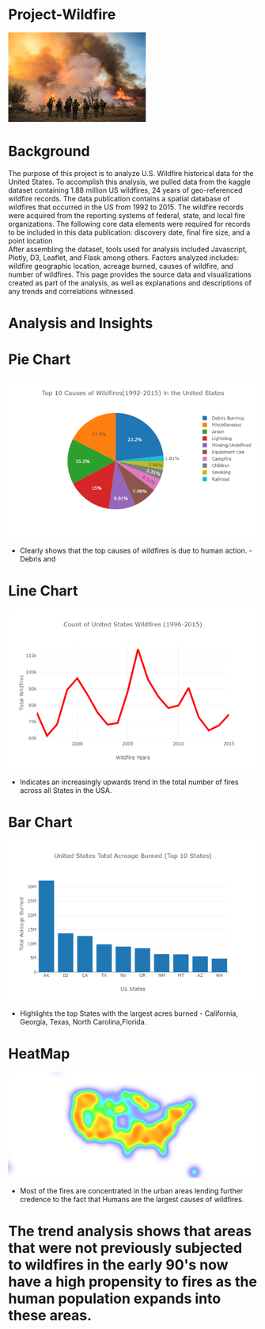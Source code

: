 # Project-Wildfire

![wildfire](images/wildfire.jpg)

# Background
The purpose of this project is to analyze U.S. Wildfire historical data for the United States.
To accomplish this analysis, we pulled data from the kaggle dataset containing 1.88 million US wildfires, 24 years of geo-referenced wildfire records.
The data publication contains a spatial database of wildfires that occurred in the US from 1992 to 2015. The wildfire records were acquired from the reporting systems of federal, state, and local fire organizations. The following core data elements were required for records to be included in this data publication: discovery date, final fire size, and a point location  
After assembling the dataset, tools used for analysis included Javascript, Plotly, D3, Leaflet, and Flask among others.
Factors analyzed includes: wildfire geographic location, acreage burned, causes of wildfire, and number of wildfires. 
This page provides the source data and visualizations created as part of the analysis, as well as explanations and descriptions of any trends and correlations witnessed.

# Analysis and Insights

# Pie Chart

![newplot_pie](images/newplot_pie.png)
- Clearly shows that the top causes of wildfires is due to human action. - Debris and

# Line Chart 

![newplot_line](images/newplot_line.png)
- Indicates an increasingly upwards trend in the total number of fires across all States in the USA.

# Bar Chart 

![newplot_bar](images/newplot_bar.png)
- Highlights the top States with the largest acres burned - California, Georgia, Texas, North Carolina,Florida.

# HeatMap 

![wildfire_heatmap](images/wildfire_heatmap.png)
- Most of the fires are concentrated in the urban areas lending further credence to the fact that Humans are the largest causes of wildfires.

# The trend analysis shows that areas that were not previously subjected to wildfires in the early 90's now have a high propensity to fires as the human population expands into these areas.
